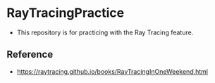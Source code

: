 # RayTracingPractice
- This repository is for practicing with the Ray Tracing feature.

## Reference
- https://raytracing.github.io/books/RayTracingInOneWeekend.html
